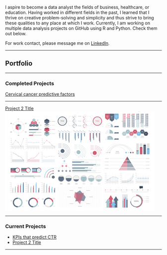 I aspire to become a data analyst the fields of business, healthcare, or education. Having worked in different fields in the past, I learned that I thrive on creative problem-solving and simplicity and thus strive to bring these qualities to any place at which I work. Currently, I am working on multiple data analysis projects on GitHub using R and Python. Check them out below.

For work contact, please message me on [LinkedIn](https://www.linkedin.com/in/maiqha/). 

---

## Portfolio

---

### Completed Projects

[Cervical cancer predictive factors](http://maiqha.github.io/cervical-cancer-factors-with-R/)

---
[Project 2 Title](/pdf/sample_presentation.pdf)
<img src="images/dummy_thumbnail.jpg?raw=false"/>

---

### Current Projects

- [KPIs that predict CTR]()
- [Project 2 Title](http://example.com/)

---
